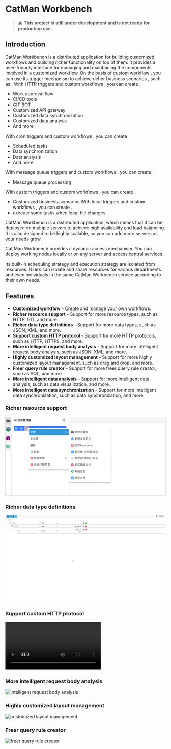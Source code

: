 # CatMan Workbench

> ⚠️ **This project is still under development and is not ready for production use.**

## Introduction
CatMan Workbench is a distributed application for building customized workflows and building richer functionality on top of them. It provides a user-friendly interface for managing and maintaining the components involved in a customized workflow.
On the basis of custom workflow , you can use its trigger mechanism to achieve richer business scenarios , such as .
With HTTP triggers and custom workflows , you can create .
- Work approval flow
- CI/CD tools
- GIT BOT
- Customized API gateway
- Customized data synchronization
- Customized data analysis
- And more

With cron triggers and custom workflows , you can create .
- Scheduled tasks
- Data synchronization
- Data analysis
- And more

With message queue triggers and custom workflows , you can create .
- Message queue processing

With custom triggers and custom workflows , you can create .
- Customized business scenarios
With local triggers and custom workflows , you can create .
- execute some tasks when local file changes

CatMan Workbench is a distributed application, which means that it can be 
deployed on multiple servers to achieve high availability and load balancing. 
It is also designed to be highly scalable, 
so you can add more servers as your needs grow.

Cat Man Workbench provides a dynamic access mechanism. You can deploy 
working nodes locally or on any server and access central services.

Its built-in scheduling strategy and execution strategy are isolated from
resources. Users can isolate and share resources for various departments 
and even individuals in the same CatMan Workbench service according to 
their own needs.


## Features
- **Customized workflow** - Create and manage your own workflows.
- **Richer resource support** - Support for more resource types, such as HTTP, GIT, and more.
- **Richer data type definitions** - Support for more data types, such as JSON, XML, and more.
- **Support custom HTTP protocol** - Support for more HTTP protocols, such as HTTP, HTTPS, and more.
- **More intelligent request body analysis** - Support for more intelligent request body analysis, such as JSON, XML, and more.
- **Highly customized layout management** - Support for more highly customized layout management, such as drag and drop, and more.
- **Freer query rule creator** - Support for more freer query rule creator, such as SQL, and more.
- **More intelligent data analysis** - Support for more intelligent data analysis, such as data visualization, and more.
- **More intelligent data synchronization** - Support for more intelligent data synchronization, such as data synchronization, and more.


### Richer resource support
![Richer-resource-support.png](documents/resources/Richer-resource-support.png)
### Richer data type definitions
![richer data type definitions](./documents/resources/Richer-data-type-definitions.gif)
### Support custom HTTP protocol
![custom http protocol](./documents/resources/jpanda-2023-12-29-02.00.52.mp4)
### More intelligent request body analysis
![intelligent request body analysis](./documents/resources/intelligent-request-body-analysis.gif)
### Highly customized layout management
![customized layout management](./documents/resources/Highly-customized-layout-management.gif)
### Freer query rule creator
![freer query rule creator](./documents/resources/moreFreeQueryRuleCreator.gif)